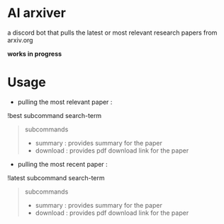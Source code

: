 # AI arxiver

a discord bot that pulls the latest or most relevant research papers from arxiv.org 

**works in progress**

# Usage

* pulling the most relevant paper :

!best subcommand search-term

> subcommands
> * summary : provides summary for the paper
> * download : provides pdf download link for the paper

* pulling the most recent paper :

!latest subcommand search-term

> subcommands
> * summary : provides summary for the paper
> * download : provides pdf download link for the paper


